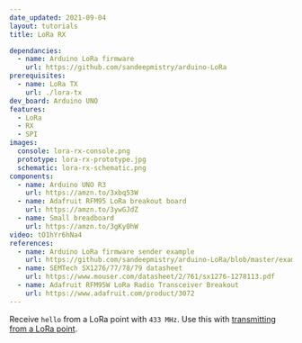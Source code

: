 ```yaml
---
date_updated: 2021-09-04
layout: tutorials
title: LoRa RX

dependancies:
  - name: Arduino LoRa firmware
    url: https://github.com/sandeepmistry/arduino-LoRa
prerequisites:
  - name: LoRa TX
    url: ./lora-tx
dev_board: Arduino UNO
features:
  - LoRa
  - RX
  - SPI
images:
  console: lora-rx-console.png
  prototype: lora-rx-prototype.jpg
  schematic: lora-rx-schematic.png
components:
  - name: Arduino UNO R3
    url: https://amzn.to/3xbq53W
  - name: Adafruit RFM95 LoRa breakout board
    url: https://amzn.to/3ywGJdZ
  - name: Small breadboard
    url: https://amzn.to/3gKy0hW
video: tO1hYr6hNa4
references:
  - name: Arduino LoRa firmware sender example
    url: https://github.com/sandeepmistry/arduino-LoRa/blob/master/examples/LoRaReceiver/LoRaReceiver.ino
  - name: SEMTech SX1276/77/78/79 datasheet
    url: https://www.mouser.com/datasheet/2/761/sx1276-1278113.pdf
  - name: Adafruit RFM95W LoRa Radio Transceiver Breakout
    url: https://www.adafruit.com/product/3072
---
```


Receive `hello` from a LoRa point with `433 MHz`. Use this with [transmitting from a LoRa point](lora-tx).
